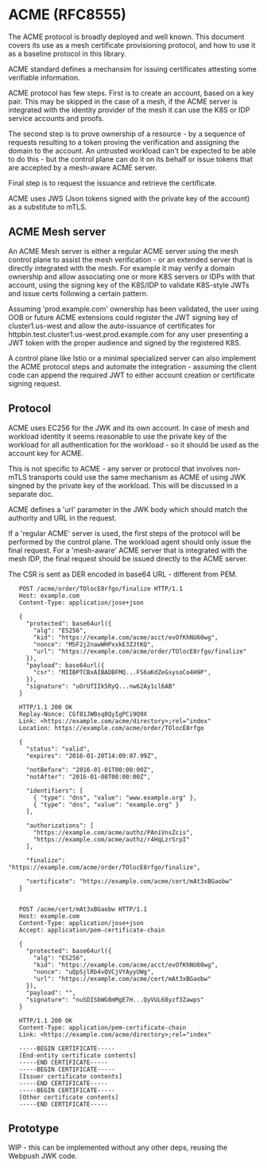# ACME (RFC8555)

The ACME protocol is broadly deployed and well known. This document covers its use as a mesh
certificate provisioning protocol, and how to use it as a baseline protocol in this library.

ACME standard defines a mechansim for issuing certificates attesting some verifiable information.

ACME protocol has few steps. First is to create an account, based on a key pair. This may be 
skipped in the case of a mesh, if the ACME server is integrated with the identity provider
of the mesh it can use the K8S or IDP service accounts and proofs.

The second step is to prove ownership of a resource - by a sequence of requests resulting 
to a token proving the verification and assigning the domain to the account. An untrusted 
workload can't be expected to be able to do this - but the control plane can do it on its
behalf or issue tokens that are accepted by a mesh-aware ACME server.

Final step is to request the issuance and retrieve the certificate.

ACME uses JWS (Json tokens signed with the private key of the account) as a substitute to mTLS.

## ACME Mesh server

An ACME Mesh server is either a regular ACME server using the mesh control plane to assist
the mesh verification - or an extended server that is directly integrated with the mesh. For 
example it may verify a domain ownership and allow associating one or more K8S servers or IDPs with 
that account, using the signing key of the K8S/IDP to validate K8S-style JWTs and issue 
certs following a certain pattern. 

Assuming 'prod.example.com' ownership has been validated, the user using OOB or future ACME extensions could register the JWT signing key of cluster1.us-west and allow the auto-issuance
of certificates for httpbin.test.cluster1.us-west.prod.example.com for any user presenting a
JWT token with the proper audience and signed by the registered K8S. 

A control plane like Istio or a minimal specialized server can also implement the ACME protocol
steps and automate the integration - assuming the client code can append the required JWT to
either account creation or certificate signing request. 

## Protocol

ACME uses EC256 for the JWK and its own account. In case of mesh and workload identity it seems 
reasonable to use the private key of the workload for all authentication for the workload - so 
it should be used as the account key for ACME.

This is not specific to ACME - any server or protocol that involves non-mTLS transports could use
the same mechanism as ACME of using JWK singned by the private key of the workload. This will
be discussed in a separate doc. 

ACME defines a 'url' parameter in the JWK body which should match the authority and URL in the request.

If a 'regular ACME' server is used, the first steps of the protocol will be performed by the control
plane. The workload agent should only issue the final request. For a 'mesh-aware' ACME server that
is integrated with the mesh IDP, the final request should be issued directly to the ACME server.

The CSR is sent as DER encoded in base64 URL - different from PEM.

```text
   POST /acme/order/TOlocE8rfgo/finalize HTTP/1.1
   Host: example.com
   Content-Type: application/jose+json

   {
     "protected": base64url({
       "alg": "ES256",
       "kid": "https://example.com/acme/acct/evOfKhNU60wg",
       "nonce": "MSF2j2nawWHPxxkE3ZJtKQ",
       "url": "https://example.com/acme/order/TOlocE8rfgo/finalize"
     }),
     "payload": base64url({
       "csr": "MIIBPTCBxAIBADBFMQ...FS6aKdZeGsysoCo4H9P",
     }),
     "signature": "uOrUfIIk5RyQ...nw62Ay1cl6AB"
   }

   HTTP/1.1 200 OK
   Replay-Nonce: CGf81JWBsq8QyIgPCi9Q9X
   Link: <https://example.com/acme/directory>;rel="index"
   Location: https://example.com/acme/order/TOlocE8rfgo

   {
     "status": "valid",
     "expires": "2016-01-20T14:09:07.99Z",

     "notBefore": "2016-01-01T00:00:00Z",
     "notAfter": "2016-01-08T00:00:00Z",

     "identifiers": [
       { "type": "dns", "value": "www.example.org" },
       { "type": "dns", "value": "example.org" }
     ],

     "authorizations": [
       "https://example.com/acme/authz/PAniVnsZcis",
       "https://example.com/acme/authz/r4HqLzrSrpI"
     ],

     "finalize": "https://example.com/acme/order/TOlocE8rfgo/finalize",

     "certificate": "https://example.com/acme/cert/mAt3xBGaobw"
   }
```
```text

   POST /acme/cert/mAt3xBGaobw HTTP/1.1
   Host: example.com
   Content-Type: application/jose+json
   Accept: application/pem-certificate-chain

   {
     "protected": base64url({
       "alg": "ES256",
       "kid": "https://example.com/acme/acct/evOfKhNU60wg",
       "nonce": "uQpSjlRb4vQVCjVYAyyUWg",
       "url": "https://example.com/acme/cert/mAt3xBGaobw"
     }),
     "payload": "",
     "signature": "nuSDISbWG8mMgE7H...QyVUL68yzf3Zawps"
   }

   HTTP/1.1 200 OK
   Content-Type: application/pem-certificate-chain
   Link: <https://example.com/acme/directory>;rel="index"

   -----BEGIN CERTIFICATE-----
   [End-entity certificate contents]
   -----END CERTIFICATE-----
   -----BEGIN CERTIFICATE-----
   [Issuer certificate contents]
   -----END CERTIFICATE-----
   -----BEGIN CERTIFICATE-----
   [Other certificate contents]
   -----END CERTIFICATE-----
```

## Prototype

WIP - this can be implemented without any other deps, reusing the Webpush JWK code. 
